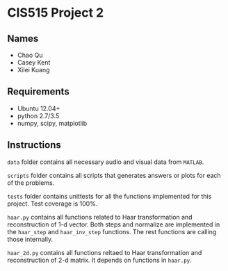 # CIS515 Project 2

## Names

* Chao Qu
* Casey Kent
* Xilei Kuang

## Requirements

* Ubuntu 12.04+
* python 2.7/3.5
* numpy, scipy, matplotlib

## Instructions

`data` folder contains all necessary audio and visual data from `MATLAB`.

`scripts` folder contains all scripts that generates answers or plots for each of the problems.

`tests` folder contains unittests for all the functions implemented for this project. Test coverage is 100%.

`haar.py` contains all functions related to Haar transformation and reconstruction of 1-d vector. Both steps and normalize are implemented in the `haar_step` and `haar_inv_step` functions. The rest functions are calling those internally.

`haar_2d.py` contains all functions reltaed to Haar transformation and reconstruction of 2-d matrix. It depends on functions in `haar.py`.
